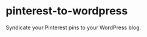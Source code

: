 pinterest-to-wordpress
======================

Syndicate your Pinterest pins to your WordPress blog.